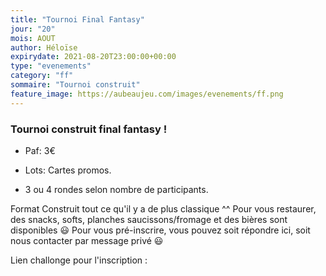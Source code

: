 ```yaml
---
title: "Tournoi Final Fantasy"
jour: "20"
mois: AOUT
author: Héloïse
expirydate: 2021-08-20T23:00:00+00:00
type: "evenements"
category: "ff"
sommaire: "Tournoi construit"
feature_image: https://aubeaujeu.com/images/evenements/ff.png
---
```

### Tournoi construit final fantasy !

- Paf: 3€

- Lots: Cartes promos.

- 3 ou 4 rondes selon nombre de participants.

Format Construit tout ce qu'il y a de plus classique ^^
Pour vous restaurer, des snacks, softs, planches saucissons/fromage et des bières sont disponibles 😃
Pour vous pré-inscrire, vous pouvez soit répondre ici, soit nous contacter par message privé 😃

Lien challonge pour l'inscription :
